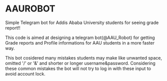 # AAUROBOT
Simple Telegram bot for Addis Ababa University students for seeing grade report!!

This code  is aimed at designing a telegram bot(@AAU_Robot) for getting Grade reports 
and Profile informations for AAU students in a more faster way.

This bot cosidered many mistakes students may make like unwanted space, omitted '/' or '&'
and shorter or longer username&password.
Considering these common mistakes the bot will not try to log in with these input to avoid account lock. 
